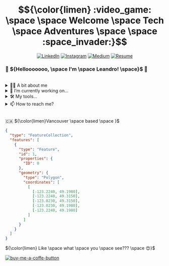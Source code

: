 # $${\color{limen} :video_game: \space \space Welcome \space Tech \space Adventures \space \space :space_invader:}$$
<p align="center">
  <a href="https://www.linkedin.com/in/leandro-miranda-fahur-machado/" target="_blank"><img src="https://img.shields.io/badge/-LinkedIn-0077B5?style=for-the-badge&logo=Linkedin&logoColor=white" alt="LinkedIn"></a>  
  <a href="https://www.instagram.com/stories/leandrofahur/" target="_blank"><img src="https://img.shields.io/badge/-Instagram-E4405F?style=for-the-badge&logo=Instagram&logoColor=white" alt="Instagram"></a>
  <a href="https://medium.com/@leandrofahur_" target="_blank"><img src="https://img.shields.io/badge/-Medium-333333?style=for-the-badge&logo=Medium&logoColor=white" alt="Medium"></a>  
  <a href="./assets/CV_Leandro_2024.pdf" target="_blank"><img src="https://img.shields.io/badge/Download-Resume-blue?style=for-the-badge&logo=Upload" alt="Resume"></a>
</p>

### :wave: ${Hellooooooo, \space I'm \space Leandro! \space}$ 🤖

<br/>
<details>
  <summary>👨‍💻 A bit about me</summary>
  <br/>
  <p align="left">&nbsp; &nbsp; ▫️ Software Engineer 💻</p>
  <p align="left">&nbsp; &nbsp; ▫️ Fullstack Developer 🚀</p>
  <p align="left">&nbsp; &nbsp; ▫️ Team Work 👥 ∙ Innovation 🛸 ∙ Self-improvement 🎯</p>
  <p align="left">&nbsp; &nbsp; ▫️ 🇧🇷⌁🇨🇦</p> 
</details>

<details>
  <summary>🔭 I’m currently working  on...</summary> 
</details>

<details>
  <summary> 🛠 My tools...</summary>
  <table>
    <thead>
      <tr>
        <th>Category</th>
        <th>Technologies</th>
      </tr>
    </thead>
    <tbody>
      <tr>
        <td>Frontend</th>
        <td>                              
          <a href="https://reactjs.org/"><img src="https://img.shields.io/badge/-React-20232A?style=for-the-badge&logo=react&logoColor=61DAFB" alt="React"></a>          
          <a href="https://vuejs.org/"><img src="https://img.shields.io/badge/-Vue.js-4FC08D?style=for-the-badge&logo=vue.js&logoColor=4FC08D" alt="Vue.js"></a>
          <a href="https://angular.io/"><img src="https://img.shields.io/badge/-Angular-DD0031?style=for-the-badge&logo=angular&logoColor=DD0031" alt="Angular"></a>          
        </td>
      </tr>
      <tr>
        <td>Backend</th>
        <td>          
            <img src="https://img.shields.io/static/v1?label=&message=Docker&color=2496ED&logo=docker&logoColor=FFFFFF" >          
        </td>
      </tr>
      <tr>
        <td>DevOps</th>
        <td>          
            <img src="https://img.shields.io/static/v1?label=&message=Docker&color=2496ED&logo=docker&logoColor=FFFFFF" >          
        </td>
      </tr>
    </tbody>
  </table>
</details>

<details>
  <summary>📫 How to reach me?</summary>
</details>

<br/>

🇨🇦 ${\color{limen}Vancouver \space based \space }$
  ```geojson
  {
    "type": "FeatureCollection",
    "features": [
      {
        "type": "Feature",
        "id": 1,
        "properties": {
          "ID": 0
        },
        "geometry": {
          "type": "Polygon",
          "coordinates": [
            [
              [-123.2240, 49.1980],
              [-123.2240, 49.3150],
              [-123.0230, 49.3150],
              [-123.0230, 49.1980],
              [-123.2240, 49.1980] 
            ]
          ]
        }
      }
    ]
  }
  ```

${\color{limen} Like \space what \space you \space see??? \space 😍}$

[![buy-me-a-coffe-button]][buy-me-a-coffe-url]

<!-- Markdown shields and URLs -->

[linkedin-shield]: https://img.shields.io/badge/-LinkedIn-0077B5?style=for-the-badge&logo=Linkedin&logoColor=white
[linkedin-url]: https://www.linkedin.com/in/leandro-miranda-fahur-machado/
[medium-shield]: https://img.shields.io/badge/-Medium-333333?style=for-the-badge&logo=Medium&logoColor=white
[medium-url]: https://medium.com/@leandrofahur_
[buy-me-a-coffe-button]: https://www.buymeacoffee.com/assets/img/custom_images/yellow_img.png
[buy-me-a-coffe-url]: https://www.buymeacoffee.com/leandrofahy

<!--
  Usage example:
  [![linkedin-shield]][linkedin-url]  [![medium-shield]][medium-url]
-->
